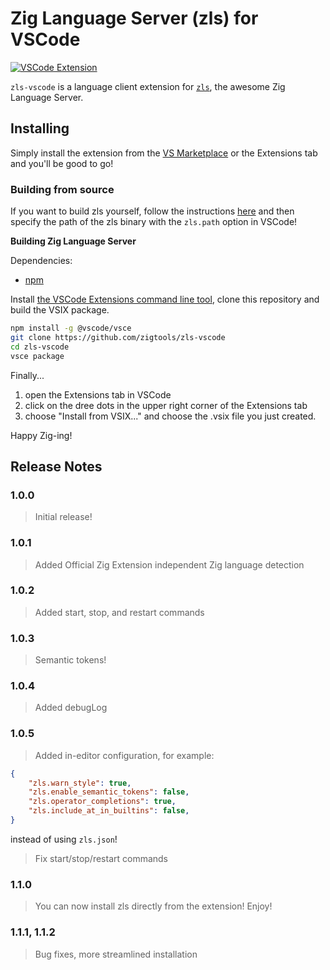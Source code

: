 # Zig Language Server (zls) for VSCode

[![VSCode Extension](https://img.shields.io/badge/vscode-extension-brightgreen)](https://marketplace.visualstudio.com/items?itemName=AugusteRame.zls-vscode)

`zls-vscode` is a language client extension for [`zls`](https://github.com/zigtools/zls), the awesome Zig Language Server.

## Installing

Simply install the extension from the [VS Marketplace](https://marketplace.visualstudio.com/items?itemName=AugusteRame.zls-vscode) or the Extensions tab and you'll be good to go!

### Building from source

If you want to build zls yourself, follow the instructions [here](https://github.com/zigtools/zls#from-source) and then specify the path of the zls binary with the `zls.path` option in VSCode!  


**Building Zig Language Server**

Dependencies:

- [npm](https://nodejs.org/en/download/)

Install [the VSCode Extensions command line tool](https://code.visualstudio.com/api/working-with-extensions/publishing-extension), clone this repository and build the VSIX package. 

```sh
npm install -g @vscode/vsce
git clone https://github.com/zigtools/zls-vscode
cd zls-vscode
vsce package
```

Finally...
1. open the Extensions tab in VSCode
2. click on the dree dots in the upper right corner of the Extensions tab
3. choose "Install from VSIX..." and choose the .vsix file you just created.


Happy Zig-ing!

## Release Notes

### 1.0.0

> Initial release!

### 1.0.1

> Added Official Zig Extension independent Zig language detection

### 1.0.2

> Added start, stop, and restart commands

### 1.0.3

> Semantic tokens!

### 1.0.4

> Added debugLog

### 1.0.5

> Added in-editor configuration, for example:
```json
{
    "zls.warn_style": true,
    "zls.enable_semantic_tokens": false,
    "zls.operator_completions": true,
    "zls.include_at_in_builtins": false,
}
```
instead of using `zls.json`!
> Fix start/stop/restart commands

### 1.1.0

> You can now install zls directly from the extension! Enjoy!

### 1.1.1, 1.1.2

> Bug fixes, more streamlined installation
